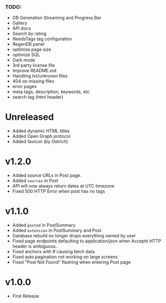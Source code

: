 
### TODO:

- DB Generation Streaming and Progress Bar
- Gallery
- API docs
- Search by rating
- NeedsTags tag configuration
- RegenDB panel
- optimize page size
- optimize SQL
- Dark mode
- 3rd party license file
- Improve README.md
- Handling txt/unknown files
- 404 on missing files
- error pages
- meta tags, description, keywords, etc
- search tag (html header)


# Unreleased

- Added dynamic HTML titles
- Added Open Graph protocol
- Added favicon (by Ostrich)


# v1.2.0

- Added source URLs in Post page.
- Added `sources` in Post
- API will now always return dates at UTC timezone
- Fixed 500 HTTP Error when post has no tags


# v1.1.0

- Added `posted` in PostSummary
- Added `extension` in PostSummary and Post
- Database rebuild no longer drops everything owned by user
- Fixed page endpoints defaulting to application/json when Accepts HTTP header is ambiguous.
- Fixed anchors with # causing fetch data
- Fixed auto pagination not working on large screens
- Fixed "Post Not Found" flashing when entering Post page


# v1.0.0

- First Release
